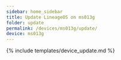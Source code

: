 ```yaml
---
sidebar: home_sidebar
title: Update LineageOS on ms013g
folder: update
permalink: /devices/ms013g/update/
device: ms013g
---
```

{% include templates/device_update.md %}
